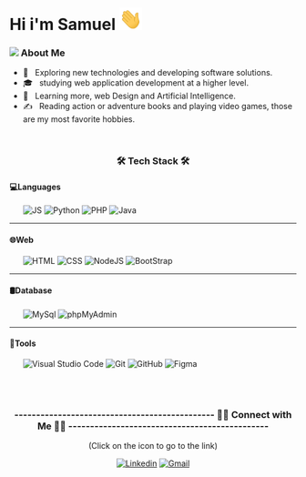 <h1> Hi i'm Samuel <img src="https://raw.githubusercontent.com/ABSphreak/ABSphreak/master/gifs/Hi.gif" width="40px" /> </h1>
<p align="left"></h1>


<h3> <img src="https://media.giphy.com/media/WUlplcMpOCEmTGBtBW/giphy.gif" width="40px"> About Me </h3>

- 🤔 &nbsp; Exploring new technologies and developing software solutions.
- 🎓 &nbsp; studying web application development at a higher level.
- 🌱 &nbsp; Learning more, web Design and Artificial Intelligence.
- ✍️ &nbsp; Reading action or adventure books and playing video games, those are my most favorite hobbies.

<br>

<h3 align="center"> 🛠 Tech Stack 🛠</h3>
    
  <h4>💻Languages</h4>
  <ul>
    
  ![JS](https://img.shields.io/badge/JavaScript-323330?style=for-the-badge&logo=javascript&logoColor=F7DF1E)
  ![Python](https://img.shields.io/badge/Python-323330?style=for-the-badge&logo=python&logoColor=0099cc)
  ![PHP](https://img.shields.io/badge/PHP-323330?style=for-the-badge&logo=php&logoColor=white)
  ![Java](https://img.shields.io/badge/java-323330.svg?style=for-the-badge&logo=openjdk&logoColor=white)

  </ul>
  
  <hr>

  <h4>🌐Web</h4>
  <ul>
    
  ![HTML](https://img.shields.io/badge/HTML-E34F26?style=for-the-badge&logo=html5&logoColor=white) 
  ![CSS](https://img.shields.io/badge/CSS3-1572B6?style=for-the-badge&logo=css3&logoColor=white) 
  ![NodeJS](https://img.shields.io/badge/node.js-6DA55F?style=for-the-badge&logo=node.js&logoColor=white) 
  ![BootStrap](https://img.shields.io/badge/bootstrap-%238511FA.svg?style=for-the-badge&logo=bootstrap&logoColor=white)

  </ul>
  
  <hr>
  
  <h4>🛢Database</h4>
  <ul>
    
  ![MySql](https://img.shields.io/badge/mysql-4479A1.svg?style=for-the-badge&logo=mysql&logoColor=white)
  ![phpMyAdmin](https://img.shields.io/badge/phpmyadmin-6C78AF?style=for-the-badge&logo=phpmyadmin&logoColor=white)

  </ul>

  <hr>
  
  <h4>🧰Tools </h4>
  <ul>  
    
  ![Visual Studio Code](https://img.shields.io/badge/Visual%20Studio%20Code-0078d7.svg?style=for-the-badge&logo=visual-studio-code&logoColor=white)
  ![Git](https://img.shields.io/badge/git-%23F05033.svg?style=for-the-badge&logo=git&logoColor=white)
  ![GitHub](https://img.shields.io/badge/github-333333.svg?style=for-the-badge&logo=github&logoColor=white)
  ![Figma](https://img.shields.io/badge/figma-333333.svg?style=for-the-badge&logo=figma&logoColor=white)
  
  </ul>

  <br>
  <br>

  <h3 align="center"> ---------------------------------------------- 🤝🏻 Connect with Me 🤝🏻 ----------------------------------------------</h3>
  <p align="center">(Click on the icon to go to the link)</p>
  <p align="center">
    <a href="https://www.linkedin.com/in/samuel-scott01"><img alt="Linkedin" src="https://img.shields.io/badge/linkedin-%230077B5.svg?style=for-the-badge&logo=linkedin&logoColor=white"></a>
    <a href="https://mail.google.com/mail/?view=cm&fs=1&tf=1&to=scottsamuel2005@gmail.com" target="_blank""><img alt="Gmail" src="https://img.shields.io/badge/Gmail-D14836?style=for-the-badge&logo=gmail&logoColor=white"></a>
  </p>
  
  
  
  
